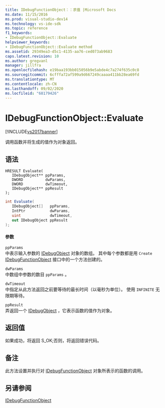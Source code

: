 ```yaml
---
title: IDebugFunctionObject：：求值 |Microsoft Docs
ms.date: 11/15/2016
ms.prod: visual-studio-dev14
ms.technology: vs-ide-sdk
ms.topic: reference
f1_keywords:
- IDebugFunctionObject::Evaluate
helpviewer_keywords:
- IDebugFunctionObject::Evaluate method
ms.assetid: 29349ea3-d5c1-4135-aa76-ced073ab9683
caps.latest.revision: 10
ms.author: gregvanl
manager: jillfra
ms.openlocfilehash: e19baa193bb015056b9e5abde4c7a274f635c0c8
ms.sourcegitcommit: 6cfffa72af599a9d667249caaaa411bb28ea69fd
ms.translationtype: MT
ms.contentlocale: zh-CN
ms.lasthandoff: 09/02/2020
ms.locfileid: "68179426"
---
```

# <a name="idebugfunctionobjectevaluate"></a>IDebugFunctionObject::Evaluate
[!INCLUDE[vs2017banner](../../../includes/vs2017banner.md)]

调用函数并将生成的值作为对象返回。  
  
## <a name="syntax"></a>语法  
  
```cpp#  
HRESULT Evaluate(   
   IDebugObject** ppParams,  
   DWORD          dwParams,  
   DWORD          dwTimeout,  
   IDebugObject** ppResult  
);  
```  
  
```csharp  
int Evaluate(  
   IDebugObject[]   ppParams,   
   IntPtr           dwParams,   
   uint             dwTimeout,   
   out IDebugObject ppResult  
);  
```  
  
#### <a name="parameters"></a>参数  
 `ppParams`  
 中表示输入参数的 [IDebugObject](../../../extensibility/debugger/reference/idebugobject.md) 对象的数组。 其中每个参数都是用 `Create` [IDebugFunctionObject](../../../extensibility/debugger/reference/idebugfunctionobject.md) 接口中的一个方法创建的。  
  
 `dwParams`  
 中数组中参数的数目 `ppParams` 。  
  
 `dwTimeout`  
 中指定从此方法返回之前要等待的最长时间（以毫秒为单位）。 使用 `INFINITE` 无限期等待。  
  
 `ppResult`  
 弄返回一个 [IDebugObject](../../../extensibility/debugger/reference/idebugobject.md) ，它表示函数的值作为对象。  
  
## <a name="return-value"></a>返回值  
 如果成功，将返回 S_OK;否则，将返回错误代码。  
  
## <a name="remarks"></a>备注  
 此方法设置并执行对 [IDebugFunctionObject](../../../extensibility/debugger/reference/idebugfunctionobject.md) 对象所表示的函数的调用。  
  
## <a name="see-also"></a>另请参阅  
 [IDebugFunctionObject](../../../extensibility/debugger/reference/idebugfunctionobject.md)
